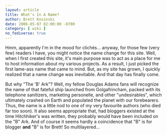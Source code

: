 ```yaml
---
layout: article
title: What's In A Name?
author: Brett Kosinski
date: 2006-05-07 02:00:00 -0700
category: [ wiki ]
no_fediverse: true
---
```


Hmm, apparently I'm in the mood for clich&eacute;s... anyway, for those few (very few) readers I have, you might notice the name change for this site.  Well, when I first created this site, it's main purpose was to act as a place for me to host information about my various projects.  As a result, I just picked the first lame-ass name that came to mind.  But, as my site has grown, I quickly realized that a name change was inevitable.  And that day has finally come.

But why "The 'B' Ark"?  Well, my fellow Douglas Adams fans will recognize the name of that fateful ship launched from Golgafrincham, packed with its telephone sanitizers, marketing personelle, and other "undesirables", which ultimately crashed on Earth and populated the planet with our forebearers.  Thus, the name is a little nod to one of my very favourite authors (who died far too soon).  It also seems appropriate that, had bloggers existed at the time Hitchhiker's was written, they probably would have been included on the "B" Ark.  And of course it seems hardly a coincidence that "B" is for blogger **and** "B" is for Brett!  So multilayered...

